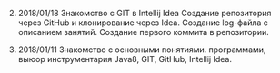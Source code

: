 002. 2018/01/18
Знакомство с GIT в Intellij Idea
Создание репозитория через GitHub и клонирование через Idea.
Создание log-файла с описанием занятий.
Создание первого коммита в репозитории.

001. 2018/01/11
Знакомство с основными понятиями. программами, выюор инструментария
Java8, GIT, GitHub, Intellij Idea.